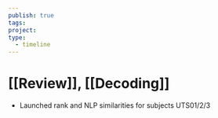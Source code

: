```yaml
---
publish: true
tags: 
project: 
type:
  - timeline
---
```

# [[Review]], [[Decoding]]
- Launched rank and NLP similarities for subjects UTS01/2/3